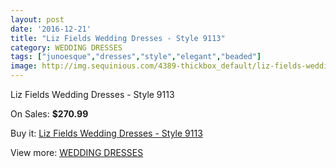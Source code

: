 ```yaml
---
layout: post
date: '2016-12-21'
title: "Liz Fields Wedding Dresses - Style 9113"
category: WEDDING DRESSES
tags: ["junoesque","dresses","style","elegant","beaded"]
image: http://img.sequinious.com/4389-thickbox_default/liz-fields-wedding-dresses-style-9113.jpg
---
```

Liz Fields Wedding Dresses - Style 9113

On Sales: **$270.99**
<a href="https://www.sequinious.com/wedding-dresses/1807-liz-fields-wedding-dresses-style-9113.html"><amp-img layout="responsive" width="600" height="600" src="//img.sequinious.com/4389-thickbox_default/liz-fields-wedding-dresses-style-9113.jpg" alt="Liz Fields Wedding Dresses - Style 9113 0" /></a>
<a href="https://www.sequinious.com/wedding-dresses/1807-liz-fields-wedding-dresses-style-9113.html"><amp-img layout="responsive" width="600" height="600" src="//img.sequinious.com/4390-thickbox_default/liz-fields-wedding-dresses-style-9113.jpg" alt="Liz Fields Wedding Dresses - Style 9113 1" /></a>

Buy it: [Liz Fields Wedding Dresses - Style 9113](https://www.sequinious.com/wedding-dresses/1807-liz-fields-wedding-dresses-style-9113.html "Liz Fields Wedding Dresses - Style 9113")

View more: [WEDDING DRESSES](https://www.sequinious.com/2-wedding-dresses "WEDDING DRESSES")